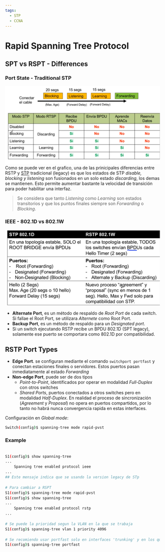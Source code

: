 ```yaml
---
tags:
  - STP
  - CCNA
---
```


# Rapid Spanning Tree Protocol
## SPT vs RSPT - Differences
### Port State - Traditional STP
![](../../_anexos_/Screenshot%20from%202024-01-04%2011-33-33.png)
Como se puede ver en el grafico, una de las prinicipales diferencias entre RSTP y [STP](STP.md) tradicional (legacy) es que los estados de STP _disable, blocking y listening_ son fusionados en un solo estado _discarding_, los demas se mantienen.
Esto permite aumentar bastante la velocidad de transición para poder habilitar una interfaz.

> Se considera que tanto _Listening_ como _Learning_ son estados transitorios y que los puntos finales siempre son _Forwarding_ o _Blocking_.

### IEEE - 802.1D vs 802.1W
![](../../_anexos_/Screenshot%20from%202024-01-04%2011-42-23.png)
- **Alternate Port**, es un método de respaldo de _Root Port_ de cada switch. Si fallae el Root Port, se utilizara _Alternete_ como Root Port.
- **Backup Port**, es un método de respaldo para un _Designated port_.
- Si un switch ejecutando RSTP recibe un BPDU 802.1D (SPT legacy), solamente ese puerto se comportara como 802.1D por compatibilidad.


## RSTP Port Types
- **Edge Port**. se configuran mediante el comando `switchport portfast` y conectan estaciones finales o servidores. Estos puertos pasan inmediatamente al estado _Forwarding_
- **Non-edge Port**, puede ser de dos tipos
	- _Point-to-Point_, identificados por operar en modalidad _Full-Duplex_ con otros switches
	- _Shared Ports_, puertos conectados a otros switches pero en modalidad _Half-Duplex_. En realidad el proceso de sincronización (_Agreement_ y _Proposal_) no opera en puertos compartidos, por lo tanto no habrá nunca convergencia rapida en estas interfaces.

Configuración en _Global mode_:
``` bash
Switch(config)$ spanning-tree mode rapid-pvst
```

### Example
``` bash

S1(config)$ show spanning-tree
...
	Spanning tree enabled protocol ieee
...
## Este mensaje indica que se usando la version legacy de STp

# Para cambiar a RSPT
S1(config)$ spanning-tree mode rapid-pvst
S1(config)$ show spanning-tree
...
	Spanning tree enabled protocol rstp
...

# Se puede la prioridad segun la VLAN en la que se trabaja 
S1(config)$ spanning-tree vlan 1 priority 4096

# Se recomiendo usar portfast solo en interfaces 'trunking' y en los que conectan a host terminales
S1(config)$ spanning-tree portfast
```